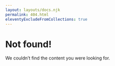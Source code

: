```yaml
---
layout: layouts/docs.njk
permalink: 404.html
eleventyExcludeFromCollections: true
---
```


# Not found!

We couldn’t find the content you were looking for.
